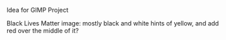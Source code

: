 

Idea for GIMP Project

 Black Lives Matter image: mostly black and white hints of yellow, and add red over the middle of it?
 
